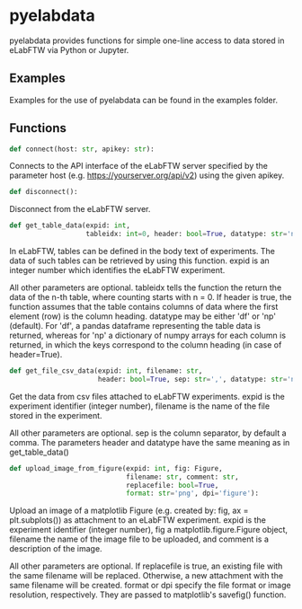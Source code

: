 # pyelabdata
pyelabdata provides functions for simple one-line access to data stored
in eLabFTW via Python or Jupyter.

## Examples
Examples for the use of pyelabdata can be found in the examples folder.

## Functions

```python
def connect(host: str, apikey: str):
```
Connects to the API interface of the eLabFTW server specified by the
parameter host (e.g. https://yourserver.org/api/v2) using the given
apikey.

```python
def disconnect():
```
Disconnect from the eLabFTW server.

```python
def get_table_data(expid: int, 
                   tableidx: int=0, header: bool=True, datatype: str='np'):
```
In eLabFTW, tables can be defined in the body text of experiments.
The data of such tables can be retrieved by using this function.
expid is an integer number which identifies the eLabFTW experiment.

All other parameters are optional. tableidx tells the function the
return the data of the n-th table, where counting starts with n = 0.
If header is true, the function assumes that the table contains
columns of data where the first element (row) is the column heading.
datatype may be either 'df' or 'np' (default). For 'df', a pandas dataframe
representing the table data is returned, whereas for 'np' a dictionary
of numpy arrays for each column is returned, in which the keys correspond
to the column heading (in case of header=True).

```python
def get_file_csv_data(expid: int, filename: str, 
                      header: bool=True, sep: str=',', datatype: str='np'):
```
Get the data from csv files attached to eLabFTW experiments.
expid is the experiment identifier (integer number), filename is
the name of the file stored in the experiment. 

All other parameters are optional. sep is the column separator,
by default a comma. The parameters header and datatype have the same
meaning as in get_table_data()

```python
def upload_image_from_figure(expid: int, fig: Figure,
                             filename: str, comment: str,
                             replacefile: bool=True,
                             format: str='png', dpi='figure'):
```
Upload an image of a matplotlib Figure (e.g. created by: fig, ax = plt.subplots())
as attachment to an eLabFTW experiment. expid is the experiment identifier
(integer number), fig a matplotlib.figure.Figure object, filename the
name of the image file to be uploaded, and comment is a description of
the image.

All other parameters are optional. If replacefile is true, an existing 
file with the same filename will be replaced. Otherwise, a new attachment
with the same filename will be created. format or dpi specify the
file format or image resolution, respectively. They are passed to
matplotlib's savefig() function.
